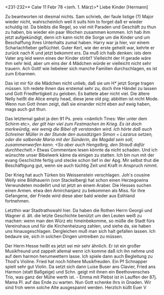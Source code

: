<231-232>* Calw 11 Febr 78
 <(erh. 1. März)>*
Liebe Kinder [Hermann]

Zu beantworten ist diesmal nichts. Sam schrieb, der faule listige (?) Major wieder nicht, wahrscheinlich weil it suits him to forget daß er wieder schuldig ist. Da bleibts die Regel, so viel mit Paraden und Geschäft zu thun zu haben, bis wieder ein paar Wochen zusammen kommen. Ich hab ihm jetzt aufgekündigt, denn ich kann nicht die Sorge um die Kinder und um Beschaffung ihres Unterhalts zumal haben. Harry war ja hier, vor einem Scharlachfieber geflüchtet. Guter Kerl, wie der erste geheilt war, kehrte er zurück nach K und jetzt bekommt ers. Da muß ich halb denken: ists dem Vater arg leid wenn eines der Kinder stirbt? Vielleicht der H gerade wäre ihm sehr leid, aber um eins der 4 Mädchen würde er vielleicht nicht sehr trauern. Ach Gott! wie liebeleer sich manche Familien durchschlagen, es ist zum Erbarmen.

Das ist mir für die Mädchen nicht unlieb, daß sie um H<arry>* jetzt Sorge tragen müssen. Ich redete ihnen das erstemal sehr zu, doch ihre Händel zu lassen und Gott Friedfertigkeit zu geloben. Es battete aber nicht viel. Die ältere Nelly heißt die Alice empty head, diese jene old pig; abbitten ist nicht Mode. Wenn nun Gott ihnen zeigt, daß sie einander nicht eben auf ewig haben, mags auch gut thun.

Das letztemal gabst ja den 91 Ps. preis <nämlich Tines: Wer unter dem Schirm etc>*, der gilt hier viel zum Festmachen im Krieg. Es ist doch merkwürdig, wie wenig die Bibel oft verstanden wird. Ich hörte daß auch Schreiner Müller in der Stunde den aussätzigen Simon = Lazarus setzen, oder die salbende Maria mit der Sünderin, die Magdal sein soll, zusammenwerfen kann. <So aber auch Hengstbrg, den Strauß dafür durchhechelt.>* Etwas Commentare lesen könnte da nicht schaden. Und ich wünschte unser Bibelwerk käme da einigen zu statten. Ich bin nun mit der evang Geschichte fertig und stecke schon tief in der Apg. Mir selbst thut die Beschäftigung gut, wenn sie auch tüchtig Zeit und Kraft in Anspruch nimmt.

Der Krieg hat auch Türken bis Weissenstein verschlagen. Joh's cousine Welly eine Bildhauerin (von Stackelberg) hat schon einen Herzegowina Verwundeten modellirt und ist jetzt an einem Araber. Die Hesses suchen einen Armen. etwa den Amirchanjanz zu bekommen als Miss. für ihre Gefangene, der Friede wird diese aber bald wieder aus Esthland fortnehmen.

Letzthin war Stadtrathswahl hier. Da haben die Rothen Herrn Georgii und Wagner d. ält. die letzte Geschichte benützt um den Leuten weiß zu machen: wenn man den Würz etc hineinbekomme, so müße die Stadt fürs Vereinshaus und für die Kirchenheizung zahlen, und siehe da, sie haben uns hinausgeschlagen. Dergleichen muß man sich halt gefallen lassen. Ich bedaure sie, sich in solchen Dingen umtreiben zu müssen.

Der Herm Hesse heißt es jetzt sei mir sehr ähnlich. Er ist ein großer Musikfreund und zappelt allemal wenn ich komme daß ich ihn nehme und auf dem harmon herumwettern lasse. Ich spiele dann auch Begleitung zu Thod's Violine. Fried hat noch höhere Musikfreuden. Ein Pf Schnapper spielt sehr gut Violin. Da setzt sich dann Luise Buser ans Clavier, Fried ans Harmon (statt Baßgeige) und Schn. geigt mit ihnen ein Beethovensches Trio, was ganz der Mühe werth ist. - Emma mit Plebst ist in Lauffen der 87j. Mama Pl. auf das Ende zu warten. Nun Gott schenke ihrs in Gnaden. Wir sind froh wenn solche Alte ausgespannt werden.
 Herzlich küßt Euer V

